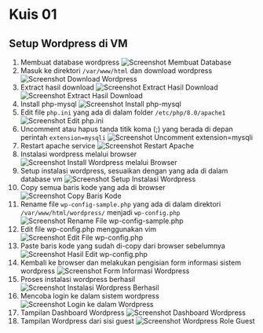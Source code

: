 # Kuis 01

## Setup Wordpress di VM

1. Membuat database wordpress
![Screenshot Membuat Database](img/1.png)
2. Masuk ke direktori ```/var/www/html``` dan download wordpress
![Screenshot Download Wordpress](img/2.png)
3. Extract hasil download
![Screenshot Extract Hasil Download](img/3.png)
![Screenshot Extract Hasil Download](img/4.png)
4. Install php-mysql
![Screenshot Install php-mysql](img/5.png)
5. Edit file ```php.ini``` yang ada di dalam folder ```/etc/php/8.0/apache1```
![Screenshot Edit php.ini](img/6.png)
6. Uncomment atau hapus tanda titik koma (;) yang berada di depan perintah ```extension=mysqli```
![Screenshot Uncomment extension=mysqli](img/7.png)
7. Restart apache service
![Screenshot Restart Apache](img/8.png)
8. Instalasi wordpress melalui browser
![Screenshot Install Wordpress melalui Browser](img/9.png)
9. Setup instalasi wordpress, sesuaikan dengan yang ada di dalam database vm
![Screenshot Setup Instalasi Wordpress](img/10.png)
10. Copy semua baris kode yang ada di browser
![Screenshot Copy Baris Kode](img/11.png)
11. Rename file ```wp-config-sample.php``` yang ada di dalam direktori ```/var/www/html/wordpress/``` menjadi ```wp-config.php```
![Screenshot Rename File wp-config-sample.php](img/12.png)
12. Edit file wp-config.php menggunakan vim
![Screenshot Edit File wp-config.php](img/13.png)
13. Paste baris kode yang sudah di-copy dari browser sebelumnya
![Screenshot Hasil Edit wp-config.php](img/14.png)
14. Kembali ke browser dan melakukan pengisian form informasi sistem wordpress
![Screenshot Form Informasi Wordpress](img/15.png)
15. Proses instalasi wordpress berhasil
![Screenshot Instalasi Wordpress Berhasil](img/16.png)
16. Mencoba login ke dalam sistem wordpress
![Screenshot Login ke dalam Wordpress](img/17.png)
17. Tampilan Dashboard Wordpress
![Screenshot Dashboard Wordpress](img/18.png)
18. Tampilan Wordpress dari sisi guest
![Screenshot Wordpress Role Guest](img/19.png)

